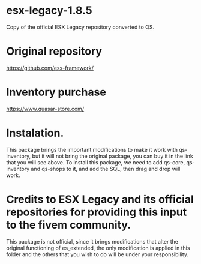 # esx-legacy-1.8.5
Copy of the official ESX Legacy repository converted to QS.
# Original repository 
https://github.com/esx-framework/
# Inventory purchase 
https://www.quasar-store.com/

# Instalation.
This package brings the important modifications to make it work with qs-inventory, but it will not bring the original package, you can buy it in the link that you will see above.
To install this package, we need to add qs-core, qs-inventory and qs-shops to it, and add the SQL, then drag and drop will work.

# Credits to ESX Legacy and its official repositories for providing this input to the fivem community.
This package is not official, since it brings modifications that alter the original functioning of es_extended, the only modification is applied in this folder and the others that you wish to do will be under your responsibility.
